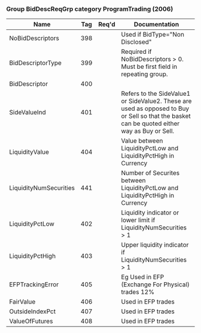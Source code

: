### Group BidDescReqGrp category ProgramTrading (2006)

| Name                   | Tag | Req'd | Documentation                                                                                                                               |
|------------------------|-----|----------|-------------------------------------------------------------------------------------------------------------------------------|
| NoBidDescriptors       | 398 |       | Used if BidType="Non Disclosed"                                                                                                              |
| BidDescriptorType      | 399 |       | Required if NoBidDescriptors > 0. Must be first field in repeating group.                                                                    |
| BidDescriptor          | 400 |       |                                                                                                                                |
| SideValueInd           | 401 |       | Refers to the SideValue1 or SideValue2. These are used as opposed to Buy or Sell so that the basket can be quoted either way as Buy or Sell. |
| LiquidityValue         | 404 |       | Value between LiquidityPctLow and LiquidityPctHigh in Currency                                                                               |
| LiquidityNumSecurities | 441 |       | Number of Securites between LiquidityPctLow and LiquidityPctHigh in Currency                                                                 |
| LiquidityPctLow        | 402 |       | Liquidity indicator or lower limit if LiquidityNumSecurities > 1                                                                             |
| LiquidityPctHigh       | 403 |       | Upper liquidity indicator if LiquidityNumSecurities > 1                                                                                      |
| EFPTrackingError       | 405 |       | Eg Used in EFP (Exchange For Physical) trades 12%                                                                                            |
| FairValue              | 406 |       | Used in EFP trades                                                                                                                           |
| OutsideIndexPct        | 407 |       | Used in EFP trades                                                                                                                           |
| ValueOfFutures         | 408 |       | Used in EFP trades                                                                                                                           |

